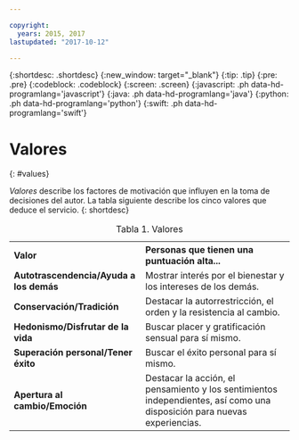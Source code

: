 ```yaml
---

copyright:
  years: 2015, 2017
lastupdated: "2017-10-12"

---
```


{:shortdesc: .shortdesc}
{:new_window: target="_blank"}
{:tip: .tip}
{:pre: .pre}
{:codeblock: .codeblock}
{:screen: .screen}
{:javascript: .ph data-hd-programlang='javascript'}
{:java: .ph data-hd-programlang='java'}
{:python: .ph data-hd-programlang='python'}
{:swift: .ph data-hd-programlang='swift'}

# Valores
{: #values}

*Valores* describe los factores de motivación que influyen en la toma de decisiones del autor. La tabla siguiente describe los cinco valores que deduce el servicio.
{: shortdesc}

<table>
  <caption>Tabla 1. Valores</caption>
  <tr>
    <th style="text-align:left">Valor</th>
    <th style="text-align:left">Personas que tienen una puntuación alta...</th>
  </tr>
  <tr>
    <td><strong>Autotrascendencia/Ayuda a los demás</strong></td>
    <td>Mostrar interés por el bienestar y los intereses de los demás.</td>
  </tr>
  <tr>
    <td><strong>Conservación/Tradición</strong></td>
    <td>Destacar la autorrestricción, el orden y la resistencia al cambio.</td>
  </tr>
  <tr>
    <td><strong>Hedonismo/Disfrutar de la vida</strong></td>
    <td>Buscar placer y gratificación sensual para sí mismo.</td>
  </tr>
  <tr>
    <td><strong>Superación personal/Tener éxito</strong></td>
    <td>Buscar el éxito personal para sí mismo.</td>
  </tr>
  <tr>
    <td><strong>Apertura al cambio/Emoción</strong></td>
    <td>Destacar la acción, el pensamiento y los sentimientos independientes, así como
      una disposición para nuevas experiencias.</td>
  </tr>
</table>
